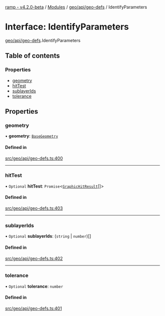 [ramp - v4.2.0-beta](../README.md) / [Modules](../modules.md) / [geo/api/geo-defs](../modules/geo_api_geo_defs.md) / IdentifyParameters

# Interface: IdentifyParameters

[geo/api/geo-defs](../modules/geo_api_geo_defs.md).IdentifyParameters

## Table of contents

### Properties

- [geometry](geo_api_geo_defs.IdentifyParameters.md#geometry)
- [hitTest](geo_api_geo_defs.IdentifyParameters.md#hittest)
- [sublayerIds](geo_api_geo_defs.IdentifyParameters.md#sublayerids)
- [tolerance](geo_api_geo_defs.IdentifyParameters.md#tolerance)

## Properties

### geometry

• **geometry**: [`BaseGeometry`](../classes/geo_api_graphic_geometry_base_geometry.BaseGeometry.md)

#### Defined in

[src/geo/api/geo-defs.ts:400](https://github.com/sharvenp/ramp4-docs/blob/c6cdb39/src/geo/api/geo-defs.ts#L400)

___

### hitTest

• `Optional` **hitTest**: `Promise`<[`GraphicHitResult`](geo_api_geo_defs.GraphicHitResult.md)[]\>

#### Defined in

[src/geo/api/geo-defs.ts:403](https://github.com/sharvenp/ramp4-docs/blob/c6cdb39/src/geo/api/geo-defs.ts#L403)

___

### sublayerIds

• `Optional` **sublayerIds**: (`string` \| `number`)[]

#### Defined in

[src/geo/api/geo-defs.ts:402](https://github.com/sharvenp/ramp4-docs/blob/c6cdb39/src/geo/api/geo-defs.ts#L402)

___

### tolerance

• `Optional` **tolerance**: `number`

#### Defined in

[src/geo/api/geo-defs.ts:401](https://github.com/sharvenp/ramp4-docs/blob/c6cdb39/src/geo/api/geo-defs.ts#L401)
